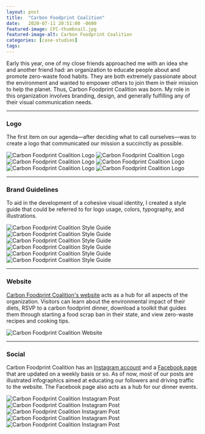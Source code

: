 ```yaml
---
layout: post
title:  "Carbon Foodprint Coalition"
date:   2020-07-11 20:51:00 -0600
featured-image: CFC-thumbnail.jpg
featured-image-alt: Carbon Foodprint Coalition
categories: [case-studies]
tags: 
---
```


Early this year, one of my close friends approached me with an idea she and another friend had: an organization to educate people about and promote zero-waste food habits. They are both extremely passionate about the environment and wanted to empower others to join them in their mission to help the planet. Thus, Carbon Foodprint Coalition was born. My role in this organization involves branding, design, and generally fulfilling any of their visual communication needs.

---

### Logo

The first item on our agenda—after deciding what to call ourselves—was to create a logo that communicated our mission a succinctly as possible. 

<div class="full-width">
        <img class="double" src="../../../../assets/images/CFC-logo-1.jpg" alt="Carbon Foodprint Coalition Logo" />
        <img class="double" src="../../../../assets/images/CFC-logo-2.jpg" alt="Carbon Foodprint Coalition Logo" />
        <img class="double" src="../../../../assets/images/CFC-logo-3.jpg" alt="Carbon Foodprint Coalition Logo" />
        <img class="double" src="../../../../assets/images/CFC-logo-4.jpg" alt="Carbon Foodprint Coalition Logo" />
        <img class="double" src="../../../../assets/images/CFC-logo-5.jpg" alt="Carbon Foodprint Coalition Logo" />
        <img class="double" src="../../../../assets/images/CFC-logo-6.jpg" alt="Carbon Foodprint Coalition Logo" />
</div>

---

### Brand Guidelines

To aid in the development of a cohesive visual identity, I created a style guide that could be referred to for logo usage, colors, typography, and illustrations. 

<div class="full-width">
        <img class="double" src="../../../../assets/images/CFC-guidelines-1.jpg" alt="Carbon Foodprint Coalition Style Guide" />
        <img class="double" src="../../../../assets/images/CFC-guidelines-2.jpg" alt="Carbon Foodprint Coalition Style Guide" />
        <img class="double" src="../../../../assets/images/CFC-guidelines-6.jpg" alt="Carbon Foodprint Coalition Style Guide" />
        <img class="double" src="../../../../assets/images/CFC-guidelines-7.jpg" alt="Carbon Foodprint Coalition Style Guide" />
        <img class="double" src="../../../../assets/images/CFC-guidelines-8.jpg" alt="Carbon Foodprint Coalition Style Guide" />
        <img class="double" src="../../../../assets/images/CFC-guidelines-9.jpg" alt="Carbon Foodprint Coalition Style Guide" />
</div>

---

### Website

<a href="http://foodprintcoalition.org">Carbon Foodprint Coalition's website</a> acts as a hub for all aspects of the organization. Visitors can learn about the environmental impact of their diets, RSVP to a carbon foodprint dinner, download a toolkit that guides them through starting a food scrap ban in their state, and view zero-waste recipes and cooking tips.

<img class="single no-border" src="../../../../assets/images/CFC-website.gif" alt="Carbon Foodprint Coalition Website" />
    
---

### Social

Carbon Foodprint Coalition has an [Instagram account](http://instagram.com/foodprintcoaltion) and a [Facebook page](http://facebook.com/foodprintcoalition) that are updated on a weekly basis or so. As of now, most of our posts are illustrated infographics aimed at educating our followers and driving traffic to the website. The Facebook page also acts as a hub for our dinner events.

<div class="full-width">
        <img class="triple" src="../../../../assets/images/Emissions-IG-1.png" alt="Carbon Foodprint Coalition Instagram Post" />
        <img class="triple" src="../../../../assets/images/Emissions-IG-2.png" alt="Carbon Foodprint Coalition Instagram Post" />
        <img class="triple" src="../../../../assets/images/Emissions-IG-3.png" alt="Carbon Foodprint Coalition Instagram Post" />
        <img class="triple" src="../../../../assets/images/Emissions-IG-4.png" alt="Carbon Foodprint Coalition Instagram Post" />
        <img class="triple" src="../../../../assets/images/Emissions-IG-5.png" alt="Carbon Foodprint Coalition Instagram Post" />
</div>
